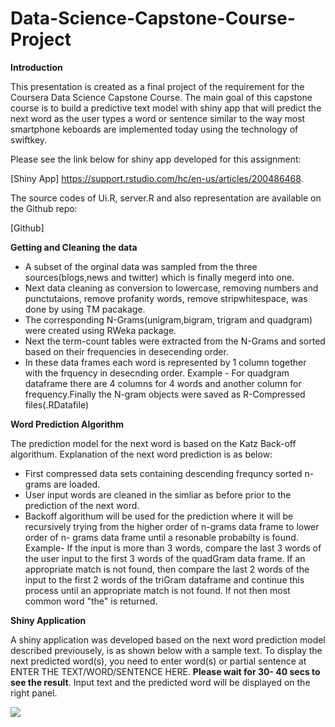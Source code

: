 # Data-Science-Capstone-Course-Project

**Introduction**

This presentation is created as a final project of the requirement for the Coursera Data Science Capstone Course.
The main goal of this capstone course is to build a predictive text model with shiny app that will predict the next word as the user types a word or sentence similar to the way most smartphone keboards are implemented today using the technology of swiftkey.

Please see the link below for shiny app developed for this assignment:
 
 [Shiny App] <https://support.rstudio.com/hc/en-us/articles/200486468>.
 
 The source codes of Ui.R, server.R and also representation are available on the Github repo:
 
 [Github]

 
**Getting and Cleaning the data**

* A subset of  the orginal data was sampled from  the three sources(blogs,news and twitter) which is finally megerd into one.
* Next data cleaning as conversion to lowercase, removing numbers and punctutaions, remove profanity words,
remove stripwhitespace, was done by using TM pacakage.
* The corresponding N-Grams(unigram,bigram, trigram and quadgram) were created using RWeka package.
* Next the term-count tables were extracted from the N-Grams and sorted based on their frequencies in desecending order.
* In these data frames each word is represented by 1 column together with the frquency in desecnding order.
Example -  For quadgram dataframe there are 4 columns for 4 words and another column for frequency.Finally the N-gram objects were saved as R-Compressed files(.RDatafile)



**Word Prediction Algorithm**

The prediction model for the next word is based on the Katz Back-off algorithum. Explanation of the next word prediction is as below:
* First compressed data sets containing descending frequncy sorted n-grams are loaded.
* User input words are cleaned in the simliar as before prior to the prediction of the next word.
* Backoff algorithum will be used for the prediction where it will be recursively trying from the higher order of n-grams data frame to lower order of n- grams data frame until a resonable probabilty is found.
Example- If the input is more than 3 words, compare the last 3 words of the user input to the first 3 words of the quadGram data frame. If an appropriate match is not found, then compare the last 2 words of the input to the first 2 words of the triGram dataframe and continue this process until an appropriate match is not found. If not then most common word "the" is returned.

**Shiny Application**

A shiny application was developed based on the next word prediction model described previousely, is as shown below with a sample text.
To display the next predicted word(s), you need to enter word(s) or partial sentence at ENTER THE TEXT/WORD/SENTENCE HERE. **Please wait for 30- 40 secs to see the result**.
Input text and the predicted word will be displayed on the right panel.

 ![](shinyApp3.png)




